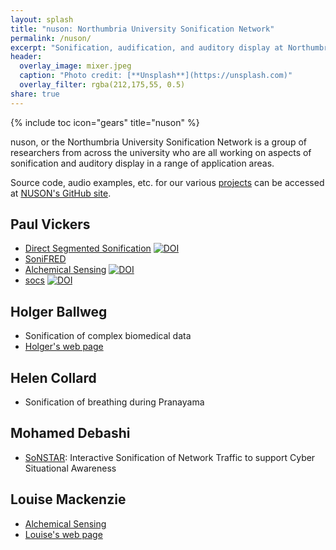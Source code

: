 ```yaml
---
layout: splash
title: "nuson: Northumbria University Sonification Network"
permalink: /nuson/
excerpt: "Sonification, audification, and auditory display at Northumbria."
header:
  overlay_image: mixer.jpeg
  caption: "Photo credit: [**Unsplash**](https://unsplash.com)"
  overlay_filter: rgba(212,175,55, 0.5)
share: true
---
```

{% include toc icon="gears" title="nuson" %}

nuson, or the Northumbria University Sonification Network is a group of researchers from 
across the university who are all working on aspects of sonification and auditory display
in a range of application areas.

Source code, audio examples, etc. for our various [projects](/projects/) can be accessed at 
[NUSON's GitHub site](https://github.com/nuson).

## Paul Vickers

* [Direct Segmented Sonification](/DSSon/) [![DOI](https://zenodo.org/badge/97126259.svg)](https://zenodo.org/badge/latestdoi/97126259)
* [SoniFRED](/SoniFRED/)
* [Alchemical Sensing](/alchemical_sensing/) [![DOI](https://zenodo.org/badge/53403110.svg)](https://zenodo.org/badge/latestdoi/53403110)
* [socs](/socs/) [![DOI](https://zenodo.org/badge/53330697.svg)](https://zenodo.org/badge/latestdoi/53330697)


## Holger Ballweg

* Sonification of complex biomedical data
* [Holger's web page](https://uiae.de/)

## Helen Collard

* Sonification of breathing during Pranayama

## Mohamed Debashi

* [SoNSTAR](/SoNSTAR): Interactive Sonification of Network Traffic to support Cyber Situational Awareness

## Louise Mackenzie

* [Alchemical Sensing](/alchemical_sensing/)
* [Louise's web page](http://www.loumackenzie.com/)



